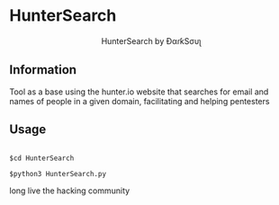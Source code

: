 # HunterSearch
<p align=center>
HunterSearch by ĐαɾƙSσυʅ
</p>

## Information
Tool as a base using the hunter.io website that searches for email and names of people in a given domain, facilitating and helping pentesters

## Usage


```

$cd HunterSearch

$python3 HunterSearch.py 

```

long live the hacking community

